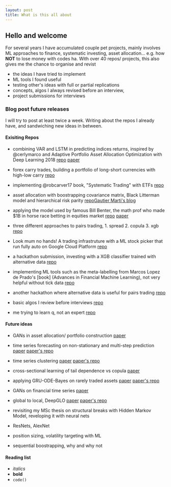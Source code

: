 ```yaml
---
layout: post
title: What is this all about
---
```


## Hello and welcome


 For several years I have accumulated couple pet projects, mainly involves ML approaches to finance, systematic investing, asset allocation... e.g. how **NOT** to lose money with codes ha.
 With over 40 repos/ projects, this also gives me the chance to organise and revist 
 - the ideas I have tried to implement
 - ML tools I found useful
 - testing other's ideas with full or partial replications
 - concepts, algos I always revised before an interview, 
 - project submissions for interviews

### Blog post future releases
I will try to post at least twice a week. Writing about the repos I already have, and sandwiching new ideas in between.

#### Exisiting Repos
- combining VAR and LSTM in predicting indices returns, inspired by @cerlymarco and Adaptive Portfolio Asset Allocation Optimization with Deep Learning 2018 [repo](https://github.com/kingwongf/var_lstm_mkts) [paper](http://www.thinkmind.org/download.php?articleid=intsys_v11_n12_2018_3)

- forex carry trades, building a portfolio of long-short currencies with high-low carry [repo](https://github.com/kingwongf/fxCarryPortfolio)
- implementing @robcarver17 book, "Systematic Trading" with ETFs [repo](https://github.com/kingwongf/ig_trading_project)
- asset allocation with boostrapping covariance matrix, Black Litterman model and hierarchical risk parity [repo](https://github.com/kingwongf/assetAllocation)[Gautier Marti's blog](http://gautier.marti.ai/qfin/2018/10/02/hierarchical-risk-parity-part-1.html)
- applying the model used by famous Bill Benter, the math prof who made $1B in horse race betting in equities market
[repo](https://github.com/kingwongf/logitQuantProject) [paper](https://www.gwern.net/docs/statistics/decision/1994-benter.pdf)
- three different approaches to pairs trading, 1. spread 2. copula 3. xgb [repo](https://github.com/kingwongf/pairsTrading)
- Look mum no hands! A trading infrastruture with a ML stock picker that run fully auto on Google Cloud Platform [repo](https://github.com/kingwongf/tradeBot)
- a hackathon submission, investing with a XGB classifier trained with alternative data [repo](https://github.com/kingwongf/hackathonAftermath)
- implementing ML tools such as the meta-labelling from Marcos Lopez de Prado's [book] (Advances in Financial Machine Learning), not very helpful without tick data [repo](https://github.com/kingwongf/FinanceML2)
- another hackathon where alternative data is useful for pairs trading [repo](https://github.com/kingwongf/pairstrading_hackathon)
- basic algos I review before interviews [repo](https://github.com/kingwongf/basic_algos)
- me trying to learn q, not an expert [repo](https://github.com/kingwongf/q_test)

#### Future ideas
- GANs in asset allocation/ portfolio construction [paper](https://arxiv.org/pdf/1909.10578.pdf)

- time series forecasting on non-stationary and multi-step prediction [paper](https://papers.nips.cc/paper/8672-shape-and-time-distortion-loss-for-training-deep-time-series-forecasting-models.pdf) [paper's repo](https://github.com/vincent-leguen/DILATE)
- time series clustering [paper](https://papers.nips.cc/paper/8634-learning-representations-for-time-series-clustering.pdf) [paper's repo](https://github.com/FlorentF9/DeepTemporalClustering)
- cross-sectional learning of tail dependence vs copula [paper](https://papers.nips.cc/paper/8641-cross-sectional-learning-of-extremal-dependence-among-financial-assets.pdf)
- applying GRU-ODE-Bayes on rarely traded assets [paper](https://papers.nips.cc/paper/8957-gru-ode-bayes-continuous-modeling-of-sporadically-observed-time-series.pdf) [paper's repo](https://github.com/edebrouwer/gru_ode_bayes)
- GANs on financial time series [paper](https://papers.nips.cc/paper/8789-time-series-generative-adversarial-networks.pdf)
- global to local, DeepGLO [paper](https://papers.nips.cc/paper/8730-think-globally-act-locally-a-deep-neural-network-approach-to-high-dimensional-time-series-forecasting.pdf) [paper's repo](https://github.com/rajatsen91/deepglo)
- revisiting my MSc thesis on structural breaks with Hidden Markov Model, reveloping it with neural nets
- ResNets, AlexNet
- position sizing, volatility targeting with ML
- sequential boostrapping, why and why not

#### Reading list
- _italics_
- **bold**
- `code()`
